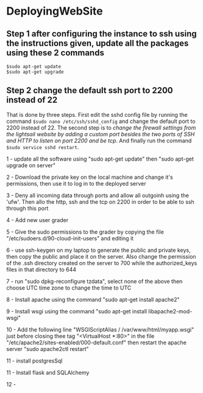 # DeployingWebSite

## Step 1 after configuring the instance to ssh using the instructions given, update all the packages using these 2 commands 

```ssh
$sudo apt-get update
$sudo apt-get upgrade
````

## Step 2 change the default ssh port to 2200 instead of 22
That is done by three steps. First edit the sshd config file by running the command `$sudo nano /etc/ssh/sshd_config` and change the default port to 2200 instead of 22. The second step is to *change the firewall settings from the lightsail website by adding a custom port besides the two ports of SSH and HTTP to listen on port 2200 and be tcp*. And finally run the command `$sudo service sshd restart`.

1 - update all the software using "sudo apt-get update" then "sudo apt-get upgrade on server"

2 - Download the private key on the local machine and change it's permissions, then use it to log in 
  to the deployed server

3 - Deny all incoming data through ports and allow all outgoinh using the 'ufw'. Then allo the http, ssh and the tcp on 2200 in order to be able to ssh through this port

4 - Add new user grader

5 - Give the sudo permissions to the grader by copying the file "/etc/sudoers.d/90-cloud-init-users" and editing it

6 - use ssh-keygen on my laptop to generate the public and private keys, then copy the public and place it on the server. Also change the permission of the .ssh directory created on the server to 700 while the authorized_keys files in that directory to 644

7 - run "sudo dpkg-reconfigure tzdata", select none of the above then choose UTC time zone to change the time to UTC

8 - Install apache using the command "sudo apt-get install apache2"

9 - Install wsgi using the command "sudo apt-get install libapache2-mod-wsgi"

10 - Add the following line "WSGIScriptAlias / /var/www/html/myapp.wsgi" just before closing thee tag "<VirtualHost *:80>"
in the file "/etc/apache2/sites-enabled/000-default.conf" then restart the apache server "sudo apache2ctl restart"

11 - install postgresSql

11 - Install flask and SQLAlchemy

12 - 
